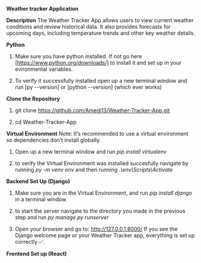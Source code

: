 **Weather tracker Application** 

**Description** 
The Weather Tracker App allows users to view current weather conditions and review historical data. It also provides forecasts for upcoming days, including temperature trends and other key weather details.

**Python**
1. Make sure you have python installed. If not go here [https://www.python.org/downloads/] to install it and set up in your evironmental variables. 

2. To verify it successfully installed open up a new terminal window and run [py --version] or [python --version] (which ever works)

**Clone the Repository**
1. git clone https://github.com/Amedi13/Weather-Tracker-App.git 

2. cd Weather-Tracker-App

**Virtual Environment** 
Note: It’s recommended to use a virtual environment so dependencies don’t install globally.

1. Open up a new terminal window and run *pip install virtualenv*

2. to verify the Virtual Environment was installed succesfully navigate by running *py -m venv env* and then running
*.\env\Scripts\Activate*

**Backend Set Up (Django)**

1. Make sure you are in the Virtual Environment, and run *pip install django* in a terminal window

2. to start the server navigate to the directory you made in the previous step and run *py manage.py runserver*

3. Open your browser and go to:
    http://127.0.0.1:8000/
    If you see the Django welcome page or your Weather Tracker app, everything is set up correctly ✅.



**Frontend Set up (React)**
